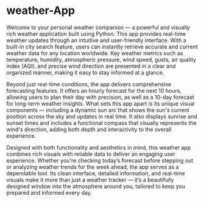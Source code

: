 # weather-App
Welcome to your personal weather companion — a powerful and visually rich weather application built using Python. This app provides real-time weather updates through an intuitive and user-friendly interface. With a built-in city search feature, users can instantly retrieve accurate and current weather data for any location worldwide. Key weather metrics such as temperature, humidity, atmospheric pressure, wind speed, gusts, air quality index (AQI), and precise wind direction are presented in a clear and organized manner, making it easy to stay informed at a glance.

Beyond just real-time conditions, the app delivers comprehensive forecasting features. It offers an hourly forecast for the next 10 hours, allowing users to plan their day with precision, as well as a 10-day forecast for long-term weather insights. What sets this app apart is its unique visual components — including a dynamic sun arc that shows the sun's current position across the sky and updates in real time. It also displays sunrise and sunset times and includes a functional compass that visually represents the wind's direction, adding both depth and interactivity to the overall experience.

Designed with both functionality and aesthetics in mind, this weather app combines rich visuals with reliable data to deliver an engaging user experience. Whether you're checking today’s forecast before stepping out or analyzing weather trends for the week ahead, the app serves as a dependable tool. Its clean interface, detailed information, and real-time visuals make it more than just a weather tracker — it’s a beautifully designed window into the atmosphere around you, tailored to keep you prepared and informed every day.
